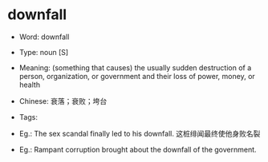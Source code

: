 # downfall

- Word: downfall

- Type: noun [S]
- Meaning: (something that causes) the usually sudden destruction of a person, organization, or government and their loss of power, money, or health
- Chinese: 衰落；衰败；垮台
- Tags: 
- Eg.: The sex scandal finally led to his downfall. 这桩绯闻最终使他身败名裂
- Eg.: Rampant corruption brought about the downfall of the government.

